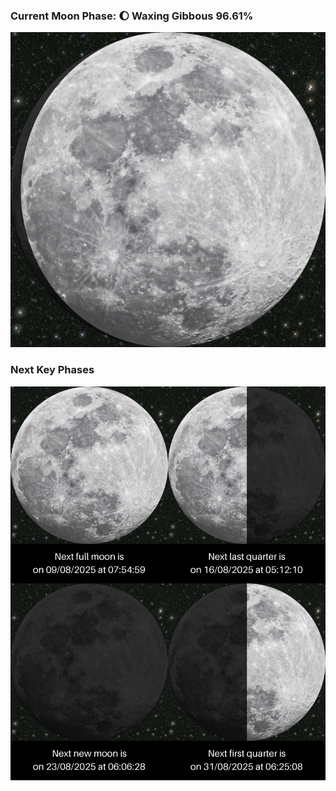 ### Current Moon Phase: 🌔 Waxing Gibbous 96.61%
![Moon Phase](moonphase.png)
### Next Key Phases
![Gallery](gallery.png)